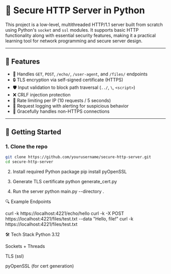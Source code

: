 # 🔐 Secure HTTP Server in Python

This project is a low-level, multithreaded HTTP/1.1 server built from scratch using Python's `socket` and `ssl` modules. It supports basic HTTP functionality along with essential security features, making it a practical learning tool for network programming and secure server design.

---

## 🚀 Features

- 📡 Handles `GET`, `POST`, `/echo/`, `/user-agent`, and `/files/` endpoints
- 🔒 TLS encryption via self-signed certificate (HTTPS)
- 🛡 Input validation to block path traversal (`../`, `\`, `<script>`)
- ❌ CRLF injection protection
- 🚦 Rate limiting per IP (10 requests / 5 seconds)
- 📄 Request logging with alerting for suspicious behavior
- 🧼 Gracefully handles non-HTTPS connections

---

## 🔧 Getting Started

### 1. Clone the repo

```bash
git clone https://github.com/yourusername/secure-http-server.git
cd secure-http-server
```

2. Install required Python package
   pip install pyOpenSSL

3. Generate TLS certificate
   python generate_cert.py

4. Run the server
   python main.py --directory .

🔍 Example Endpoints

curl -k https://localhost:4221/echo/hello
curl -k -X POST https://localhost:4221/files/test.txt --data "Hello, file!"
curl -k https://localhost:4221/files/test.txt

🛠 Tech Stack
Python 3.12

Sockets + Threads

TLS (ssl)

pyOpenSSL (for cert generation)
